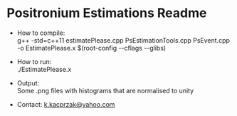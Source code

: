 # Positronium Estimations Readme

  * How to compile:  
    g++ -std=c++11 estimatePlease.cpp PsEstimationTools.cpp PsEvent.cpp -o EstimatePlease.x $(root-config --cflags --glibs)

  * How to run:  
    ./EstimatePlease.x

  * Output:  
  Some .png files with histograms that are normalised to unity

  * Contact:
    k.kacprzak@yahoo.com
